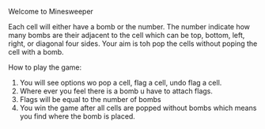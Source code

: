 Welcome to Minesweeper

Each cell will either have a bomb or the number. The number indicate how many bombs are their adjacent to the cell which can be top, bottom, left, right, or diagonal four sides.
Your aim is toh pop the cells without poping the cell with a bomb.

How to play the game:
1. You will see options wo pop a cell, flag a cell, undo flag a cell.
2. Where ever you feel there is a bomb u have to attach flags.
3. Flags will be equal to the number of bombs
3. You win the game after all cells are popped without bombs which means you find where the bomb is placed.
